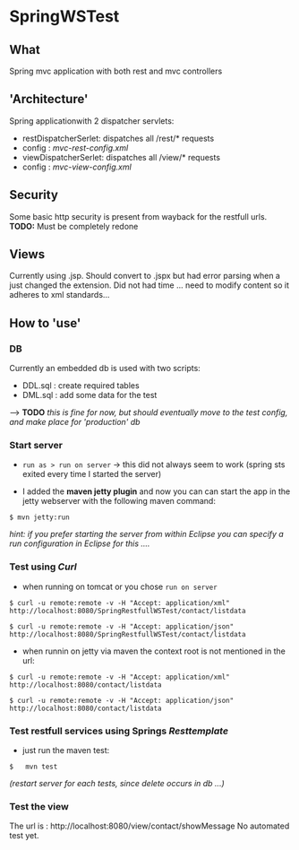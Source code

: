 # SpringWSTest

## What

Spring mvc application with both rest and mvc controllers

## 'Architecture'

Spring applicationwith 2 dispatcher servlets:
 * restDispatcherSerlet: dispatches all /rest/* requests
  * config : *mvc-rest-config.xml*
 * viewDispatcherSerlet: dispatches all /view/* requests
  * config : *mvc-view-config.xml*

## Security
Some basic http security is present from wayback for the restfull  urls.
**TODO:** Must be completely redone

## Views
Currently using .jsp. Should convert to .jspx but had error parsing when a just changed the extension.
Did not had time ... need to modify content so it adheres to xml standards...

## How to 'use'

### DB
Currently an embedded db is used with two scripts:
* DDL.sql : create required tables
* DML.sql : add some data for the test

--> **TODO** *this is fine for now, but should eventually move to the test config, and make place for 'production' db*

### Start server
 * `run as > run on server` -> this did not always seem to work (spring sts exited every time I started the server)

 * I added the **maven jetty plugin** and now you can can start the app in the jetty webserver with the following maven command:
 ```shell
$ mvn jetty:run
```
*hint: if you prefer starting the server from within Eclipse you can specify a run configuration in Eclipse for this ....*

### Test using _Curl_
 * when running on tomcat or you chose `run on server`
```shell
$ curl -u remote:remote -v -H "Accept: application/xml" http://localhost:8080/SpringRestfullWSTest/contact/listdata
```
```shell
$ curl -u remote:remote -v -H "Accept: application/json" http://localhost:8080/SpringRestfullWSTest/contact/listdata
```
 * when runnin on jetty via maven the context root is not mentioned in the url:
```shell
$ curl -u remote:remote -v -H "Accept: application/xml" http://localhost:8080/contact/listdata
```
```shell
$ curl -u remote:remote -v -H "Accept: application/json" http://localhost:8080/contact/listdata  
```

### Test restfull services using Springs _Resttemplate_
* just run the maven test:
```shell
$	mvn test
```
  _(restart server for each tests, since delete occurs in db ...)_

  
### Test the view 
The url is : http://localhost:8080/view/contact/showMessage
No automated test yet.  
